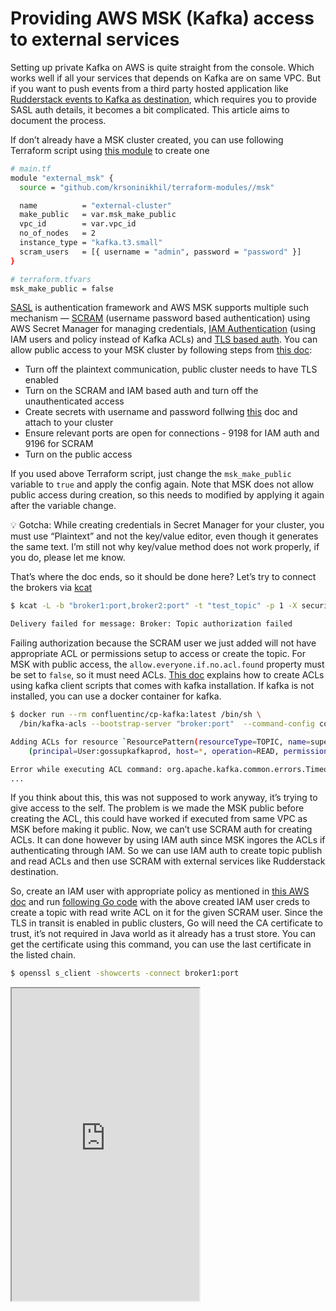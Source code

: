 # Providing AWS MSK (Kafka) access to external services

Setting up private Kafka on AWS is quite straight from the console. Which works well if all your services that depends on Kafka are on same VPC. But if you want to push events from a third party hosted application like [Rudderstack events to Kafka as destination](https://www.rudderstack.com/docs/destinations/streaming-destinations/kafka/), which requires you to provide SASL auth details, it becomes a bit complicated. This article aims to document the process. 

If don’t already have a MSK cluster created, you can use following Terraform script using [this module](https://github.com/krsoninikhil/terraform-modules/tree/main/msk) to create one

```bash
# main.tf
module "external_msk" {
  source = "github.com/krsoninikhil/terraform-modules//msk"

  name          = "external-cluster"
  make_public   = var.msk_make_public
  vpc_id        = var.vpc_id
  no_of_nodes   = 2
  instance_type = "kafka.t3.small"
  scram_users   = [{ username = "admin", password = "password" }]
}

# terraform.tfvars
msk_make_public = false
```

[SASL](https://en.wikipedia.org/wiki/Simple_Authentication_and_Security_Layer) is authentication framework and AWS MSK supports multiple such mechanism — [SCRAM](https://en.wikipedia.org/wiki/Salted_Challenge_Response_Authentication_Mechanism) (username password based authentication) using AWS Secret Manager for managing credentials, [IAM Authentication](https://docs.aws.amazon.com/msk/latest/developerguide/iam-access-control.html) (using IAM users and policy instead of Kafka ACLs) and [TLS based auth](https://docs.aws.amazon.com/msk/latest/developerguide/msk-authentication.html). You can allow public access to your MSK cluster by following steps from [this doc](https://docs.aws.amazon.com/msk/latest/developerguide/public-access.html):

- Turn off the plaintext communication, public cluster needs to have TLS enabled
- Turn on the SCRAM and IAM based auth and turn off the unauthenticated access
- Create secrets with username and password follwing [this](https://docs.aws.amazon.com/msk/latest/developerguide/msk-password.html) doc and attach to your cluster
- Ensure relevant ports are open for connections - 9198 for IAM auth and 9196 for SCRAM
- Turn on the public access

If you used above Terraform script, just change the `msk_make_public` variable to `true` and apply the config again. Note that MSK does not allow public access during creation, so this needs to modified by applying it again after the variable change.

<aside>
💡 Gotcha: While creating credentials in Secret Manager for your cluster, you must use “Plaintext” and not the key/value editor, even though it generates the same text. I’m still not why key/value method does not work properly, if you do, please let me know.

</aside>

That’s where the doc ends, so it should be done here? Let’s try to connect the brokers via [kcat](https://github.com/edenhill/kcat)

```bash
$ kcat -L -b "broker1:port,broker2:port" -t "test_topic" -p 1 -X security.protocol=SASL_SSL -X sasl.mechanism="SCRAM-SHA-512" -X sasl.username=<user-from-secret> -X sasl.password=<password-from-secret>

Delivery failed for message: Broker: Topic authorization failed
```

Failing authorization because the SCRAM user we just added will not have appropriate ACL or permissions setup to access or create the topic. For MSK with public access, the `allow.everyone.if.no.acl.found` property must be set to `false`, so it must need ACLs. [This doc](https://catalog.workshops.aws/msk-labs/en-US/securityencryption/saslscram/authorization) explains how to create ACLs using kafka client scripts that comes with kafka installation. If kafka is not installed, you can use a docker container for kafka.

```bash
$ docker run --rm confluentinc/cp-kafka:latest /bin/sh \
  /bin/kafka-acls --bootstrap-server "broker:port"  --command-config config.properties --add --allow-principal User:<kms-user> --operation Read --topic test_topic

Adding ACLs for resource `ResourcePattern(resourceType=TOPIC, name=superbio_ui_events_staging, patternType=LITERAL)`:
    (principal=User:gossupkafkaprod, host=*, operation=READ, permissionType=ALLOW)

Error while executing ACL command: org.apache.kafka.common.errors.TimeoutException: Timed out waiting for a node assignment. Call: createAcls
... 
```

If you think about this, this was not supposed to work anyway, it’s trying to give access to the self. The problem is we made the MSK public before creating the ACL, this could have worked if executed from same VPC as MSK before making it public. Now, we can’t use SCRAM auth for creating ACLs. It can done however by using IAM auth since MSK ingores the ACLs if authenticating through IAM. So we can use IAM auth to create topic publish and read ACLs and then use SCRAM with external services like Rudderstack destination.

So, create an IAM user with appropriate policy as mentioned in [this AWS doc](https://docs.aws.amazon.com/msk/latest/developerguide/create-client-iam-role.html) and run [following Go code](https://gist.github.com/krsoninikhil/3ed02b79d7614dac450dcffc44fa979e) with the above created IAM user creds to create a topic with read write ACL on it for the given SCRAM user. Since the TLS in transit is enabled in public clusters, Go will need the CA certificate to trust, it’s not required in Java world as it already has a trust store. You can get the certificate using this command, you can use the last certificate in the listed chain.

```bash
$ openssl s_client -showcerts -connect broker1:port
```

<iframe src="https://gist.github.com/krsoninikhil/3ed02b79d7614dac450dcffc44fa979e" height="500">


<script src="https://gist.github.com/krsoninikhil/3ed02b79d7614dac450dcffc44fa979e.js"></script>

Topic creation and permissions can be verified using `kcat`

```bash
$ kcat -L -b "broker1:port,broker2:port" -t "test_topic" -p 1 -X security.protocol=SASL_SSL -X sasl.mechanism="SCRAM-SHA-512" -X sasl.username=<user-from-secret> -X sasl.password=<password-from-secret>

Metadata for all topics ...
2 brokers:
...
```

### Summary

- Create MSK cluster and then make it publicly accessible. You can use above Terraform config to create if not already created and then update it to allow public access.
- Create IAM user which appropriate policy to allow creating topic and publish
- Use above Go code to create topic and ACL for the provided SCRAM user
- Now, you can use this user with external services

--
[Nikhil](https://twitter.com/krsoninikhil)